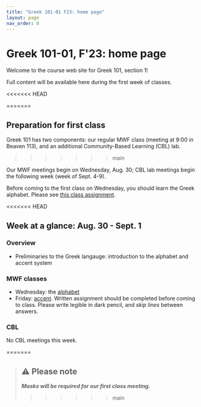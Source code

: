 ```yaml
---
title: "Greek 101-01 F23: home page"
layout: page
nav_order: 0
---
```




# Greek 101-01, F'23: home page

Welcome to the course web site for Greek 101, section 1! 

Full content will be available here during the first week of classes.

<<<<<<< HEAD

=======
## Preparation for first class

Greek 101 has two components: our regular MWF class (meeting at 9:00 in Beaven 113), and an additional Community-Based Learning (CBL) lab.  
>>>>>>> main

Our MWF meetings begin on Wednesday, Aug. 30; CBL lab meetings begin the following week (week of Sept. 4-9).

Before coming to the first class on Wednesday, you should learn the Greek alphabet.  Please see [this class assignment](./classes/module1/intro/).


<<<<<<< HEAD

## Week at a glance: Aug. 30 - Sept. 1

### Overview

- Preliminaries to the Greek langauge: introduction to the alphabet and accent system

### MWF classes

- Wednesday: the [alphabet](./classes/module1/intro/)
- Friday: [accent](./classes/module1/accent/). Written assignment should be completed before coming to class. Please write legible in dark pencil, and *skip lines* between answers.


### CBL

No CBL meetings this week.


=======
> ## ⚠️ Please note
>
> ***Masks will be required for our first class meeting.***
>>>>>>> main
